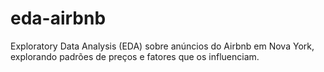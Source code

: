# eda-airbnb
Exploratory Data Analysis (EDA) sobre anúncios do Airbnb em Nova York, explorando padrões de preços e fatores que os influenciam.
